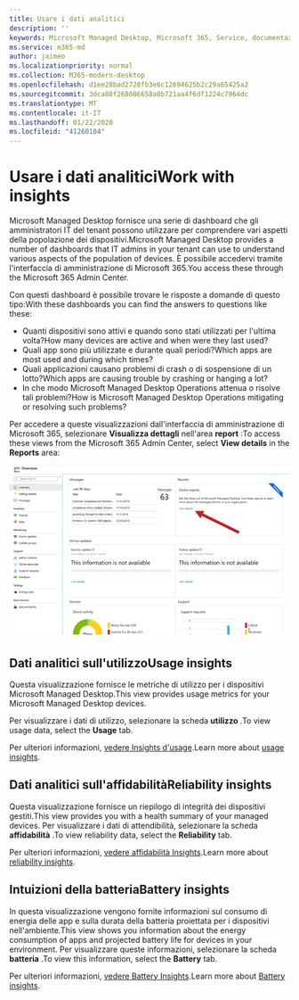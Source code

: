 ```yaml
---
title: Usare i dati analitici
description: ''
keywords: Microsoft Managed Desktop, Microsoft 365, Service, documentazione
ms.service: m365-md
author: jaimeo
ms.localizationpriority: normal
ms.collection: M365-modern-desktop
ms.openlocfilehash: d1ee28bad2728fb3e6c12694625b2c29a65425a2
ms.sourcegitcommit: 3dca80f268006658a0b721aa4f6df1224c7964dc
ms.translationtype: MT
ms.contentlocale: it-IT
ms.lasthandoff: 01/22/2020
ms.locfileid: "41260104"
---
```

# <a name="work-with-insights"></a><span data-ttu-id="aa66b-103">Usare i dati analitici</span><span class="sxs-lookup"><span data-stu-id="aa66b-103">Work with insights</span></span>

<span data-ttu-id="aa66b-104">Microsoft Managed Desktop fornisce una serie di dashboard che gli amministratori IT del tenant possono utilizzare per comprendere vari aspetti della popolazione dei dispositivi.</span><span class="sxs-lookup"><span data-stu-id="aa66b-104">Microsoft Managed Desktop provides a number of dashboards that IT admins in your tenant can use to understand various aspects of the population of devices.</span></span> <span data-ttu-id="aa66b-105">È possibile accedervi tramite l'interfaccia di amministrazione di Microsoft 365.</span><span class="sxs-lookup"><span data-stu-id="aa66b-105">You access these through the Microsoft 365 Admin Center.</span></span>

<span data-ttu-id="aa66b-106">Con questi dashboard è possibile trovare le risposte a domande di questo tipo:</span><span class="sxs-lookup"><span data-stu-id="aa66b-106">With these dashboards you can find the answers to questions like these:</span></span>

- <span data-ttu-id="aa66b-107">Quanti dispositivi sono attivi e quando sono stati utilizzati per l'ultima volta?</span><span class="sxs-lookup"><span data-stu-id="aa66b-107">How many devices are active and when were they last used?</span></span>
- <span data-ttu-id="aa66b-108">Quali app sono più utilizzate e durante quali periodi?</span><span class="sxs-lookup"><span data-stu-id="aa66b-108">Which apps are most used and during which times?</span></span>
- <span data-ttu-id="aa66b-109">Quali applicazioni causano problemi di crash o di sospensione di un lotto?</span><span class="sxs-lookup"><span data-stu-id="aa66b-109">Which apps are causing trouble by crashing or hanging a lot?</span></span>
- <span data-ttu-id="aa66b-110">In che modo Microsoft Managed Desktop Operations attenua o risolve tali problemi?</span><span class="sxs-lookup"><span data-stu-id="aa66b-110">How is Microsoft Managed Desktop Operations mitigating or resolving such problems?</span></span>

<span data-ttu-id="aa66b-111">Per accedere a queste visualizzazioni dall'interfaccia di amministrazione di Microsoft 365, selezionare **Visualizza dettagli** nell'area **report** :</span><span class="sxs-lookup"><span data-stu-id="aa66b-111">To access these views from the Microsoft 365 Admin Center, select **View details** in the **Reports** area:</span></span>

![Interfaccia di amministrazione con area report nell'angolo in alto a destra, inclusa la scheda report del dispositivo e il collegamento "Visualizza dettagli".](images/insights_overview.png)



## <a name="usage-insights"></a><span data-ttu-id="aa66b-113">Dati analitici sull'utilizzo</span><span class="sxs-lookup"><span data-stu-id="aa66b-113">Usage insights</span></span>
<span data-ttu-id="aa66b-114">Questa visualizzazione fornisce le metriche di utilizzo per i dispositivi Microsoft Managed Desktop.</span><span class="sxs-lookup"><span data-stu-id="aa66b-114">This view provides usage metrics for your Microsoft Managed Desktop devices.</span></span> 

<span data-ttu-id="aa66b-115">Per visualizzare i dati di utilizzo, selezionare la scheda **utilizzo** .</span><span class="sxs-lookup"><span data-stu-id="aa66b-115">To view usage data, select the **Usage** tab.</span></span>

<span data-ttu-id="aa66b-116">Per ulteriori informazioni, [vedere Insights d'usage](usage-insights.md).</span><span class="sxs-lookup"><span data-stu-id="aa66b-116">Learn more about [usage insights](usage-insights.md).</span></span>

## <a name="reliability-insights"></a><span data-ttu-id="aa66b-117">Dati analitici sull'affidabilità</span><span class="sxs-lookup"><span data-stu-id="aa66b-117">Reliability insights</span></span>
<span data-ttu-id="aa66b-118">Questa visualizzazione fornisce un riepilogo di integrità dei dispositivi gestiti.</span><span class="sxs-lookup"><span data-stu-id="aa66b-118">This view provides you with a health summary of your managed devices.</span></span> <span data-ttu-id="aa66b-119">Per visualizzare i dati di attendibilità, selezionare la scheda **affidabilità** .</span><span class="sxs-lookup"><span data-stu-id="aa66b-119">To view reliability data, select the **Reliability** tab.</span></span>

<span data-ttu-id="aa66b-120">Per ulteriori informazioni, [vedere affidabilità Insights](reliability-insights.md).</span><span class="sxs-lookup"><span data-stu-id="aa66b-120">Learn more about [reliability insights](reliability-insights.md).</span></span>

## <a name="battery-insights"></a><span data-ttu-id="aa66b-121">Intuizioni della batteria</span><span class="sxs-lookup"><span data-stu-id="aa66b-121">Battery insights</span></span>
<span data-ttu-id="aa66b-122">In questa visualizzazione vengono fornite informazioni sul consumo di energia delle app e sulla durata della batteria proiettata per i dispositivi nell'ambiente.</span><span class="sxs-lookup"><span data-stu-id="aa66b-122">This view shows you information about the energy consumption of apps and projected battery life for devices in your environment.</span></span> <span data-ttu-id="aa66b-123">Per visualizzare queste informazioni, selezionare la scheda **batteria** .</span><span class="sxs-lookup"><span data-stu-id="aa66b-123">To view this information, select the **Battery** tab.</span></span>

<span data-ttu-id="aa66b-124">Per ulteriori informazioni, [vedere Battery Insights](battery-insights.md).</span><span class="sxs-lookup"><span data-stu-id="aa66b-124">Learn more about [Battery insights](battery-insights.md).</span></span>